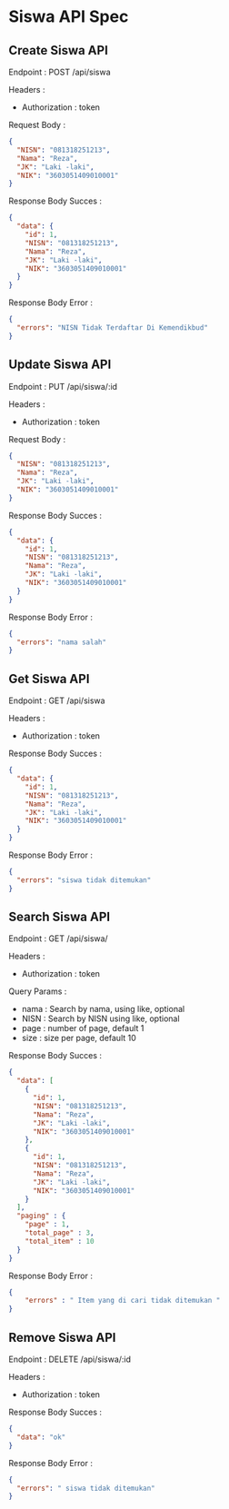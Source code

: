 # Siswa API Spec

## Create Siswa API

Endpoint : POST /api/siswa

Headers :

- Authorization : token

Request Body :

```json
{
  "NISN": "081318251213",
  "Nama": "Reza",
  "JK": "Laki -laki",
  "NIK": "3603051409010001"
}
```

Response Body Succes :

```json
{
  "data": {
    "id": 1,
    "NISN": "081318251213",
    "Nama": "Reza",
    "JK": "Laki -laki",
    "NIK": "3603051409010001"
  }
}
```

Response Body Error :

```json
{
  "errors": "NISN Tidak Terdaftar Di Kemendikbud"
}
```

## Update Siswa API

Endpoint : PUT /api/siswa/:id

Headers :

- Authorization : token

Request Body :

```json
{
  "NISN": "081318251213",
  "Nama": "Reza",
  "JK": "Laki -laki",
  "NIK": "3603051409010001"
}
```

Response Body Succes :

```json
{
  "data": {
    "id": 1,
    "NISN": "081318251213",
    "Nama": "Reza",
    "JK": "Laki -laki",
    "NIK": "3603051409010001"
  }
}
```

Response Body Error :

```json
{
  "errors": "nama salah"
}
```

## Get Siswa API

Endpoint : GET /api/siswa

Headers :

- Authorization : token

Response Body Succes :

```json
{
  "data": {
    "id": 1,
    "NISN": "081318251213",
    "Nama": "Reza",
    "JK": "Laki -laki",
    "NIK": "3603051409010001"
  }
}
```

Response Body Error :

```json
{
  "errors": "siswa tidak ditemukan"
}
```

## Search Siswa API

Endpoint : GET /api/siswa/

Headers :

- Authorization : token

Query Params :

- nama : Search by nama, using like, optional
- NISN : Search by NISN using like, optional
- page : number of page, default 1
- size : size per page, default 10

Response Body Succes :

```json
{
  "data": [
    {
      "id": 1,
      "NISN": "081318251213",
      "Nama": "Reza",
      "JK": "Laki -laki",
      "NIK": "3603051409010001"
    },
    {
      "id": 1,
      "NISN": "081318251213",
      "Nama": "Reza",
      "JK": "Laki -laki",
      "NIK": "3603051409010001"
    }
  ],
  "paging" : {
    "page" : 1,
    "total_page" : 3,
    "total_item" : 10
  }
}
```

Response Body Error :

```json
{
    "errors" : " Item yang di cari tidak ditemukan " 
}
```

## Remove Siswa API

Endpoint : DELETE /api/siswa/:id

Headers :

- Authorization : token

Response Body Succes :

```json
{
  "data": "ok"
}
```

Response Body Error :

```json
{
  "errors": " siswa tidak ditemukan"
}
```

